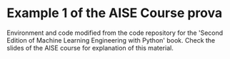 # Example 1 of the AISE Course prova
Environment and code modified from the code repository for the 'Second Edition of Machine Learning Engineering with Python' book. 
Check the slides of the AISE course for explanation of this material. 
